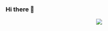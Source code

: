 ### Hi there 👋

<p align="center" width="100%">
   <img src="https://user-images.githubusercontent.com/20871468/183010771-82795565-0eb1-4709-b9c1-9b3aaca02103.gif"> 
</p>
